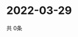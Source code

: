 # 2022-03-29
  共 0条

  <!-- BEGIN -->
  <!-- 最后更新时间Tue Mar 29 2022 21:05:35 GMT+0000 (Coordinated Universal Time) -->
  
  <!-- END -->
  
  